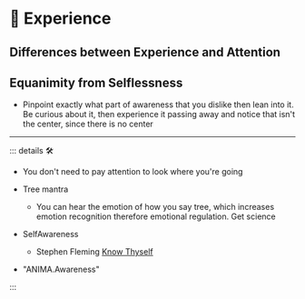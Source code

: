 # 💜 <anima>Experience</anima>

## Differences between Experience and Attention

## Equanimity from Selflessness

- Pinpoint exactly what part of awareness that you dislike then lean into it. Be curious about it, then experience it passing away and notice that isn't the center, since there is no center

---

<!-- =================================================== -->
<!-- =================================================== -->
<!-- =================================================== -->
<!-- =================================================== -->
<!-- =================================================== -->
::: details 🛠

- You don't need to pay attention to look where you're going
- Tree mantra
    - You can hear the emotion of how you say tree, which increases emotion recognition therefore emotional regulation. Get science

- SelfAwareness
    - Stephen Fleming [Know Thyself](https://metacoglab.org/people)

- "ANIMA.Awareness"

:::
